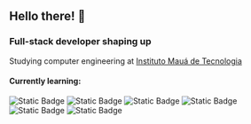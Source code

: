 ## Hello there! 👋

### Full-stack developer shaping up

Studying computer engineering at [Instituto Mauá de Tecnologia](https://maua.br)

#### Currently learning:
![Static Badge](https://img.shields.io/badge/React%20Native-20232a?style=for-the-badge&logo=react) ![Static Badge](https://img.shields.io/badge/Pandas-130654?style=for-the-badge&logo=pandas) ![Static Badge](https://img.shields.io/badge/TypeScript-3178c6?style=for-the-badge&logo=TypeScript&logoColor=white) ![Static Badge](https://img.shields.io/badge/Django-0C4B33?style=for-the-badge&logo=django&logoColor=white) ![Static Badge](https://img.shields.io/badge/Vue.js-eeeeee?style=for-the-badge&logo=Vue.js) ![Static Badge](https://img.shields.io/badge/Rust-eeeeee?style=for-the-badge&logo=Rust&logoColor=black) 




